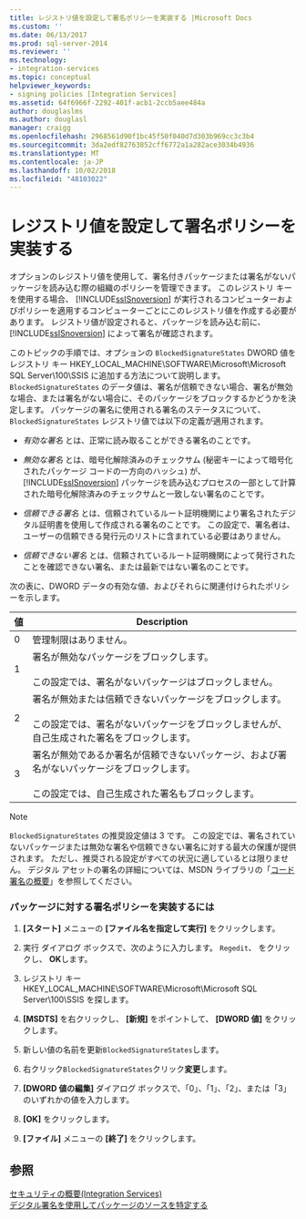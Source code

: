 ```yaml
---
title: レジストリ値を設定して署名ポリシーを実装する |Microsoft Docs
ms.custom: ''
ms.date: 06/13/2017
ms.prod: sql-server-2014
ms.reviewer: ''
ms.technology:
- integration-services
ms.topic: conceptual
helpviewer_keywords:
- signing policies [Integration Services]
ms.assetid: 64f6966f-2292-401f-acb1-2ccb5aee484a
author: douglaslms
ms.author: douglasl
manager: craigg
ms.openlocfilehash: 2968561d90f1bc45f50f040d7d303b969cc3c3b4
ms.sourcegitcommit: 3da2edf82763852cff6772a1a282ace3034b4936
ms.translationtype: MT
ms.contentlocale: ja-JP
ms.lasthandoff: 10/02/2018
ms.locfileid: "48103022"
---
```

# <a name="implement-a-signing-policy-by-setting-a-registry-value"></a>レジストリ値を設定して署名ポリシーを実装する
  オプションのレジストリ値を使用して、署名付きパッケージまたは署名がないパッケージを読み込む際の組織のポリシーを管理できます。 このレジストリ キーを使用する場合、 [!INCLUDE[ssISnoversion](../includes/ssisnoversion-md.md)] が実行されるコンピューターおよびポリシーを適用するコンピューターごとにこのレジストリ値を作成する必要があります。 レジストリ値が設定されると、パッケージを読み込む前に、 [!INCLUDE[ssISnoversion](../includes/ssisnoversion-md.md)] によって署名が確認されます。  
  
 このトピックの手順では、オプションの `BlockedSignatureStates` DWORD 値をレジストリ キー HKEY_LOCAL_MACHINE\SOFTWARE\Microsoft\Microsoft SQL Server\100\SSIS に追加する方法について説明します。 `BlockedSignatureStates` のデータ値は、署名が信頼できない場合、署名が無効な場合、または署名がない場合に、そのパッケージをブロックするかどうかを決定します。 パッケージの署名に使用される署名のステータスについて、`BlockedSignatureStates` レジストリ値では以下の定義が適用されます。  
  
-   *有効な署名* とは、正常に読み取ることができる署名のことです。  
  
-   *無効な署名* とは、暗号化解除済みのチェックサム (秘密キーによって暗号化されたパッケージ コードの一方向のハッシュ) が、 [!INCLUDE[ssISnoversion](../includes/ssisnoversion-md.md)] パッケージを読み込むプロセスの一部として計算された暗号化解除済みのチェックサムと一致しない署名のことです。  
  
-   *信頼できる署名* とは、信頼されているルート証明機関により署名されたデジタル証明書を使用して作成される署名のことです。 この設定で、署名者は、ユーザーの信頼できる発行元のリストに含まれている必要はありません。  
  
-   *信頼できない署名* とは、信頼されているルート証明機関によって発行されたことを確認できない署名、または最新ではない署名のことです。  
  
 次の表に、DWORD データの有効な値、およびそれらに関連付けられたポリシーを示します。  
  
|値|Description|  
|-----------|-----------------|  
|0|管理制限はありません。|  
|1|署名が無効なパッケージをブロックします。<br /><br /> この設定では、署名がないパッケージはブロックしません。|  
|2|署名が無効または信頼できないパッケージをブロックします。<br /><br /> この設定では、署名がないパッケージをブロックしませんが、自己生成された署名をブロックします。|  
|3|署名が無効であるか署名が信頼できないパッケージ、および署名がないパッケージをブロックします。<br /><br /> この設定では、自己生成された署名もブロックします。|  
  
> [!NOTE]  
>  `BlockedSignatureStates` の推奨設定値は 3 です。 この設定では、署名されていないパッケージまたは無効な署名や信頼できない署名に対する最大の保護が提供されます。 ただし、推奨される設定がすべての状況に適しているとは限りません。 デジタル アセットの署名の詳細については、MSDN ライブラリの「[コード署名の概要](http://go.microsoft.com/fwlink/?LinkId=51414)」を参照してください。  
  
### <a name="to-implement-a-signing-policy-for-packages"></a>パッケージに対する署名ポリシーを実装するには  
  
1.  **[スタート]** メニューの **[ファイル名を指定して実行]** をクリックします。  
  
2.  実行 ダイアログ ボックスで、次のように入力します。 `Regedit`、 をクリックし、 **OK**します。  
  
3.  レジストリ キー HKEY_LOCAL_MACHINE\SOFTWARE\Microsoft\Microsoft SQL Server\100\SSIS を探します。  
  
4.  **[MSDTS]** を右クリックし、 **[新規]** をポイントして、 **[DWORD 値]** をクリックします。  
  
5.  新しい値の名前を更新`BlockedSignatureStates`します。  
  
6.  右クリック`BlockedSignatureStates`クリック**変更**します。  
  
7.  **[DWORD 値の編集]** ダイアログ ボックスで、「0」、「1」、「2」、または「3」のいずれかの値を入力します。  
  
8.  **[OK]** をクリックします。  
  
9. **[ファイル]** メニューの **[終了]** をクリックします。  
  
## <a name="see-also"></a>参照  
 [セキュリティの概要&#40;Integration Services&#41;](security/security-overview-integration-services.md)   
 [デジタル署名を使用してパッケージのソースを特定する](security/identify-the-source-of-packages-with-digital-signatures.md)  
  
  

